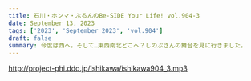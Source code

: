 ```yaml
---
title: 石川・ホンマ・ぶるんのBe-SIDE Your Life! vol.904-3
date: September 13, 2023
tags: ['2023', 'September 2023', 'vol.904']
draft: false
summary: 今度は西へ。そして…東西南北どこへ？しのぶさんの舞台を見に行きました。
---
```


http://project-phi.ddo.jp/ishikawa/ishikawa904_3.mp3